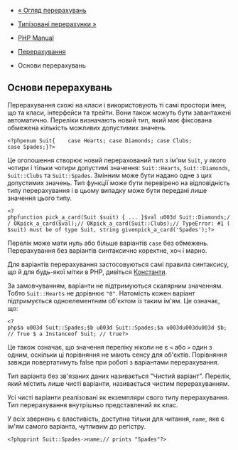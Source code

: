 - [« Огляд перерахувань](language.enumerations.overview.md)
- [Типізовані перерахунки »](language.enumerations.backed.md)

- [PHP Manual](index.md)
- [Перерахування](language.enumerations.md)
- Основи перерахувань

## Основи перерахувань

Перерахування схожі на класи і використовують ті самі простори імен, що
та класи, інтерфейси та трейти. Вони також можуть бути завантажені
автоматично. Переліки визначають новий тип, який має
фіксована обмежена кількість можливих допустимих значень.

`<?phpenum Suit{    case Hearts; case Diamonds; case Clubs; case Spades;}?> `

Це оголошення створює новий перерахований тип з ім'ям `Suit`, у
якого чотири і тільки чотири допустимі значення: `Suit::Hearts`,
`Suit::Diamonds`, `Suit::Clubs` та `Suit::Spades`. Змінним може бути
надано одне з цих допустимих значень. Тип функції може бути
перевірено на відповідність типу перерахування і в цьому випадку може бути
передані лише значення цього типу.

` <?phpfunction pick_a_card(Suit $suit) { ... }$val u003d Suit::Diamonds;// OKpick_a_card($val);// OKpick_a_card(Suit::Clubs);// TypeError: #1 ($suit) must be of type Suit, string givenpick_a_card('Spades');?> `

Перелік може мати нуль або більше варіантів `case` без
обмежень. Перерахування без варіантів синтаксично коректне, хоч і
марно.

Для варіантів перерахування застосовуються самі правила синтаксису, що й
для будь-якої мітки в PHP, дивіться [Константи](language.constants.md).

За замовчуванням, варіанти не підтримуються скалярним значенням. Тобто
`Suit::Hearts` не дорівнює `"0"`. Натомість кожен варіант
підтримується одноелементним об'єктом із таким ім'ям. Це означає,
що:

` <?php$a u003d Suit::Spades;$b u003d Suit::Spades;$a u003du003du003d $b; // True $ a Instanceof Suit; // true?> `

Це також означає, що значення переліку ніколи не є `<`
або `>` один з одним, оскільки ці порівняння не мають сенсу для
об'єктів. Порівняння завжди повертатимуть false при роботі з
варіантами перерахування.

Тип варіанта без зв'язаних даних називається "Чистий варіант".
Перелік, який містить лише чисті варіанти, називається чистим
перерахуванням.

Усі чисті варіанти реалізовані як екземпляри свого типу перерахування.
Тип перерахування внутрішньо представлений як клас.

У всіх звернень є властивість, доступна тільки для читання, `name`,
яке є ім'ям самого варіанта, чутливим до регістру.

` <?phpprint Suit::Spades->name;// prints "Spades"?> `
